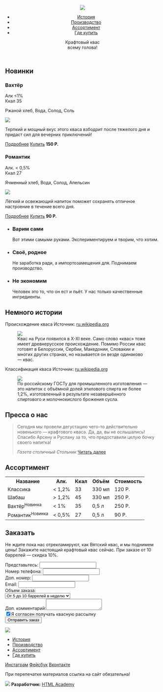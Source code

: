 <!DOCTYPE HTML>
<html>
  <head>
    <meta charset="utf-8">
    <title>Кваст</title>
  </head>
  <body>
      <header>
          <img src="https://user-images.githubusercontent.com/107802294/174487875-2881bffa-1c23-431d-aa1e-ce9adc7b2975.png">
          <ul>
              <li><a href="#">История</a></li>
              <li><a href="#">Производство</a></li>
              <li><a href="#">Ассортимент</a></li>
              <li><a href="#">Где купить</a></li>
          </ul>
          <p>Крафтовый квас<br /> всему голова!</p>
      </header>
        <h2>Новинки</h2>
        <h3>Вахтёр</h3>
          Алк &lt;1%
      <br>
          Ккал 35
          <p>Ржаной хлеб, Вода, Солод, Соль</p>
          <img src="https://user-images.githubusercontent.com/107802294/174487858-3ef0898f-9767-4e66-a86e-56fe024a0009.jpg">
          <p>Терпкий и мощный вкус этого кваса взбодрит после тяжелого дня и придаст сил для вечерних приключений!</p>
      <a href="#">Подробнее</a> <a href="#">Купить</a> <b>150 Р.</b>
      <p><h3>Романтик</h3></p>
      Алк. &lt; 0,5%
      <br>
      Ккал 27
      <p>Ячменный хлеб, Вода, Солод, Апельсин
      </p>
      <img src="https://user-images.githubusercontent.com/107802294/174487866-fde67f49-47d4-4977-9318-e1d3917911dd.jpg">
      <p>Лёгкий и освежающий напиток поможет сохранять отличное настроение в течение всего дня.
      </p>
      <a href="#">Подробнее</a> <a href="#">Купить</a> <b>90 Р.</b>
      <ul>
        <li><h3>Варим сами</h3></li>
        Вот этими самыми руками. Экспериментируем и творим, что хотим.
        <li><h3>Своё, родное</h3></li>
        Не заработка ради, а импортозамещения для. Поднимаем производство.
        <li><h3>Не экономим</h3></li>
        Человек это то, что он ест и пьёт. У нас только качественные ингредиенты.
      </ul>
      <h2>Немного истории</h2>
      Происхождение кваса Источник: <a href="ru.wikipedia.org">ru.wikipedia.org</a>
      <br>
      <figure>
      <img src="https://user-images.githubusercontent.com/107802294/174487878-cecf9121-208b-4a62-9d00-ba2dfcfacfb5.png">
      <figcaption> Квас на Руси появился в X-XI веке. Само слово «квас» тоже имеет древнерусское происхождение. Помимо России квас готовят в Белоруссии, Сербии, Македонии, Словакии и многих других странах, но называется он везде одинаково — квас.</figcaption>
    </figure>
    Классификация кваса Источник: <a href="ru.wikipedia.org">ru.wikipedia.org</a>
    <figure>
      <img src="https://user-images.githubusercontent.com/107802294/174487882-59bb5295-ad7c-44ac-937a-49355179f695.png">
      <figcaption> По российскому ГОСТу для промышленного изготовления — это напиток с объёмной долей этилового спирта не более 1,2%, изготовленный в результате незавершённого спиртового и молочнокислого брожения сусла.
      </figcaption>
    </figure>
    <h2>Пресса о нас</h2>
<blockquote>Сегодня мы провели дегустацию чего-то действительно новенького — крафтового кваса. Да, да, вы не ослышались! Спасибо Арсену и Руслану за то, что предоставили целую бочку своего напитка!
  <p><cite>Газета столичный Стольник</cite> <a href="#">Читать далее</a></p>
</blockquote> 
<h2>Ассортимент</h2>
<table>
<tr>
<th>Название</th>
<th>Алк.</th>
<th>Ккал</th>
<th>Объём</th>
<th>Стоимость</th>
</tr>
<tr>
<td>Классика</td>
<td>&lt; 1,2%</td>
<td>33</td>
<td>330 мл</td>
<td>120 Р.</td>
</tr>
<tr>
  <td>Шабаш</td>
  <td>&gt; 1,2%</td>
  <td>45</td>
  <td>330 мл</td>
  <td>250 Р.</td>
</tr>
<tr>
  <td>Вахтёр<sup>Новинка</sup></td>
  <td>&lt; 1%</td>
  <td>35</td>
  <td>0,5 л</td>
  <td>250 Р.</td>
</tr>
<tr>
  <td>Романтик<sup>Новинка</sup></td>
  <td>&lt; 0,5%</td>
  <td>27</td>
  <td>0,5 л</td>
  <td>90 Р.</td>
</tr>
</table>   
<h2>Заказать</h2>
Не ждите пока нас отрекламируют, как Вятский квас, и мы поднимем цены! Закажите настоящий крафтовый квас сейчас. При заказе от 10 баррелей — скидка 10%.
<form>
  <p>Представьтесь: <input type="text">
    <br>
  Номер телефона: <input type="text">
<br>
Доп. номер: <input type="text">
<br>
Email: <input type="text">
<br>
Объем заказа:
<br>
<select>
  <option>От 5 до 10 баррелей в неделю</option>
</select>
<br>
Доп. комментарий:<textarea></textarea>
<br>
<input type="Checkbox" checked>Я согласен получать квасную рассылку
<br>
<input type="submit" value="Отправить заказ">
</form>
<footer>
  <img src="https://user-images.githubusercontent.com/107802294/174487875-2881bffa-1c23-431d-aa1e-ce9adc7b2975.png">
  <ul>
      <li><a href="#">История</a></li>
      <li><a href="#">Производство</a></li>
      <li><a href="#">Ассортимент</a></li>
      <li><a href="#">Где купить</a></li>
  </ul>
  <a href="#">Инстаграм</a> <a href="#">Фейсбук</a> <a href="#">Вконтакте</a>
  <p>При перепечатке материалов ссылка на сайт обязательна!</p>
  <img src="https://user-images.githubusercontent.com/107802294/174487870-be3e49ab-fc26-45ef-b8c1-9c9f3c7581ee.png"> <b>Разработчик:</b> <a href="#">HTML Academy</a>
</footer>    
  </body>
</html>
